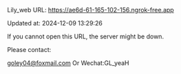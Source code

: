 Lily_web URL: https://ae6d-61-165-102-156.ngrok-free.app

Updated at: 2024-12-09 13:29:26

If you cannot open this URL, the server might be down.

Please contact: 

goley04@foxmail.com Or Wechat:GL_yeaH